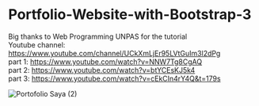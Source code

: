 # Portfolio-Website-with-Bootstrap-3
Big thanks to Web Programming UNPAS for the tutorial <br />
Youtube channel: https://www.youtube.com/channel/UCkXmLjEr95LVtGuIm3l2dPg <br />
part 1: https://www.youtube.com/watch?v=NNW7Tg8CgAQ <br />
part 2: https://www.youtube.com/watch?v=btYCEsKJ5k4 <br />
part 3: https://www.youtube.com/watch?v=cEkCIn4rY4Q&t=179s <br />

![Portofolio Saya (2)](https://user-images.githubusercontent.com/66924703/105148590-2493ea80-5b35-11eb-9fa0-8b9e949dd500.gif) <br />
